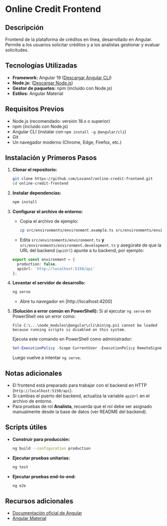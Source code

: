 # Online Credit Frontend

## Descripción
Frontend de la plataforma de créditos en línea, desarrollado en Angular. Permite a los usuarios solicitar créditos y a los analistas gestionar y evaluar solicitudes.

## Tecnologías Utilizadas
- **Framework:** Angular 19 ([Descargar Angular CLI](https://angular.dev/tools/cli))
- **Node.js:** ([Descargar Node.js](https://nodejs.org/))
- **Gestor de paquetes:** npm (incluido con Node.js)
- **Estilos:** Angular Material

## Requisitos Previos
- Node.js (recomendado: versión 18.x o superior)
- npm (incluido con Node.js)
- Angular CLI (instalar con `npm install -g @angular/cli`)
- Git
- Un navegador moderno (Chrome, Edge, Firefox, etc.)

## Instalación y Primeros Pasos

1. **Clonar el repositorio:**
   ```bash
   git clone https://github.com/Lozano7/online-credit-frontend.git
   cd online-credit-frontend
   ```

2. **Instalar dependencias:**
   ```bash
   npm install
   ```

3. **Configurar el archivo de entorno:**
   - Copia el archivo de ejemplo:
     ```bash
     cp src/environments/environment.example.ts src/environments/environment.ts
     ```
    - Edita `src/environments/environment.ts` **y** `src/environments/environment.development.ts` y asegúrate de que la URL del backend (`apiUrl`) apunte a tu backend, por ejemplo:
     ```typescript
     export const environment = {
       production: false,
       apiUrl: 'http://localhost:5150/api'
     };
     ```

4. **Levantar el servidor de desarrollo:**
   ```bash
   ng serve
   ```
   - Abre tu navegador en [http://localhost:4200]

5. **(Solución a error común en PowerShell):**
   Si al ejecutar `ng serve` en PowerShell ves un error como:
   ```
   File C:\...\node_modules\@angular\cli\bin\ng.ps1 cannot be loaded because running scripts is disabled on this system.
   ```
   Ejecuta este comando en PowerShell como administrador:
   ```powershell
   Set-ExecutionPolicy -Scope CurrentUser -ExecutionPolicy RemoteSigned
   ```
   Luego vuelve a intentar `ng serve`.

## Notas adicionales

- El frontend está preparado para trabajar con el backend en HTTP (`http://localhost:5150/api`).
- Si cambias el puerto del backend, actualiza la variable `apiUrl` en el archivo de entorno.
- Para pruebas de rol **Analista**, recuerda que el rol debe ser asignado manualmente desde la base de datos (ver README del backend).

## Scripts útiles

- **Construir para producción:**
  ```bash
  ng build --configuration production
  ```

- **Ejecutar pruebas unitarias:**
  ```bash
  ng test
  ```

- **Ejecutar pruebas end-to-end:**
  ```bash
  ng e2e
  ```

## Recursos adicionales

- [Documentación oficial de Angular](https://angular.dev/docs)
- [Angular Material](https://material.angular.io/)


